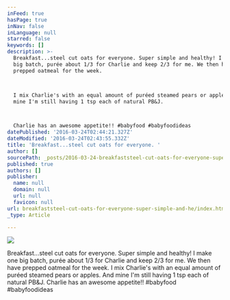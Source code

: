 ```yaml
---
inFeed: true
hasPage: true
inNav: false
inLanguage: null
starred: false
keywords: []
description: >-
  Breakfast...steel cut oats for everyone. Super simple and healthy! I make one
  big batch, purée about 1/3 for Charlie and keep 2/3 for me. We then have
  prepped oatmeal for the week.



  I mix Charlie's with an equal amount of puréed steamed pears or apples. And
  mine I'm still having 1 tsp each of natural PB&J.



  Charlie has an awesome appetite!! #babyfood #babyfoodideas
datePublished: '2016-03-24T02:44:21.327Z'
dateModified: '2016-03-24T02:43:55.332Z'
title: 'Breakfast...steel cut oats for everyone. '
author: []
sourcePath: _posts/2016-03-24-breakfaststeel-cut-oats-for-everyone-super-simple-and-he.md
published: true
authors: []
publisher:
  name: null
  domain: null
  url: null
  favicon: null
url: breakfaststeel-cut-oats-for-everyone-super-simple-and-he/index.html
_type: Article

---
```

![](https://the-grid-user-content.s3-us-west-2.amazonaws.com/bd30d50a-211b-4d57-bfd5-b0fecffcd776.jpg)

Breakfast...steel cut oats for everyone. Super simple and healthy! I make one big batch, purée about 1/3 for Charlie and keep 2/3 for me. We then have prepped oatmeal for the week.
I mix Charlie's with an equal amount of puréed steamed pears or apples. And mine I'm still having 1 tsp each of natural PB&J.
Charlie has an awesome appetite!! \#babyfood \#babyfoodideas